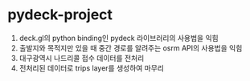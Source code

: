 # pydeck-project

1. deck.gl의 python binding인 pydeck 라이브러리의 사용법을 익힘
2. 출발지와 목적지만 있을 때 중간 경로를 알려주는 osrm API의 사용법을 익힘
3. 대구광역시 나드리콜 접수 데이터를 전처리
4. 전처리된 데이터로 trips layer를 생성하여 마무리

